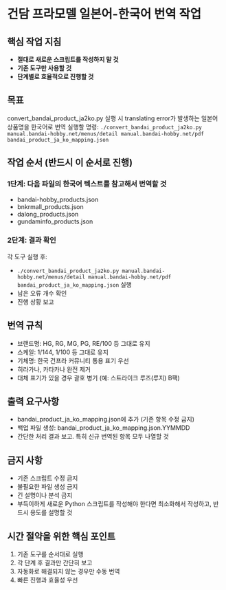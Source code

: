 # 건담 프라모델 일본어-한국어 번역 작업

## 핵심 작업 지침
- **절대로 새로운 스크립트를 작성하지 말 것**
- **기존 도구만 사용할 것**
- **단계별로 효율적으로 진행할 것**

## 목표
convert_bandai_product_ja2ko.py 실행 시 translating error가 발생하는 일본어 상품명을 한국어로 번역
실행할 명령: `./convert_bandai_product_ja2ko.py manual.bandai-hobby.net/menus/detail manual.bandai-hobby.net/pdf bandai_product_ja_ko_mapping.json`

## 작업 순서 (반드시 이 순서로 진행)

### 1단계: 다음 파일의 한국어 텍스트를 참고해서 번역할 것
* bandai-hobby_products.json
* bnkrmall_products.json
* dalong_products.json
* gundaminfo_products.json

### 2단계: 결과 확인
각 도구 실행 후:
- `./convert_bandai_product_ja2ko.py manual.bandai-hobby.net/menus/detail manual.bandai-hobby.net/pdf bandai_product_ja_ko_mapping.json` 실행
- 남은 오류 개수 확인
- 진행 상황 보고

## 번역 규칙
- 브랜드명: HG, RG, MG, PG, RE/100 등 그대로 유지
- 스케일: 1/144, 1/100 등 그대로 유지
- 기체명: 한국 건프라 커뮤니티 통용 표기 우선
- 히라가나, 카타카나 완전 제거
- 대체 표기가 있을 경우 괄호 병기 (예: 스트라이크 루즈(루지) B팩)

## 출력 요구사항
- bandai_product_ja_ko_mapping.json에 추가 (기존 항목 수정 금지)
- 백업 파일 생성: bandai_product_ja_ko_mapping.json.YYMMDD
- 간단한 처리 결과 보고. 특히 신규 번역된 항목 모두 나열할 것

## 금지 사항
- 기존 스크립트 수정 금지
- 불필요한 파일 생성 금지
- 긴 설명이나 분석 금지
- 부득이하게 새로운 Python 스크립트를 작성해야 한다면 최소화해서 작성하고, 반드시 용도를 설명할 것

## 시간 절약을 위한 핵심 포인트
1. 기존 도구를 순서대로 실행
2. 각 단계 후 결과만 간단히 보고
3. 자동화로 해결되지 않는 경우만 수동 번역
4. 빠른 진행과 효율성 우선
